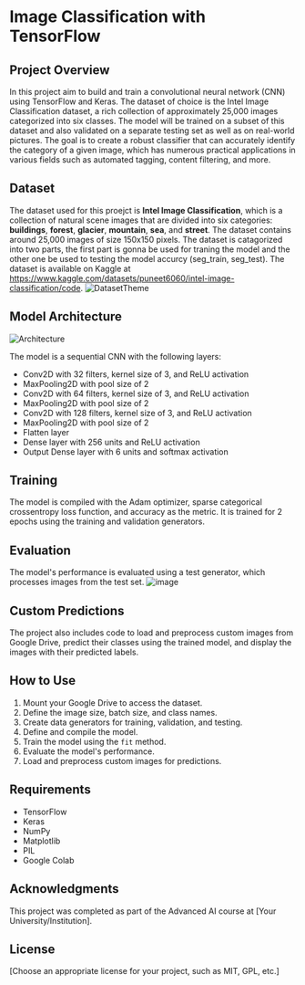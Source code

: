 # Image Classification with TensorFlow

## Project Overview
In this project aim to build and train a convolutional neural network (CNN) using TensorFlow and Keras. The dataset of choice is the Intel Image Classification dataset, a rich collection of approximately 25,000 images categorized into six classes. The model will be trained on a subset of this dataset and also validated on a separate testing set as well as on real-world pictures. The goal is to create a robust classifier that can accurately identify the category of a given image, which has numerous practical applications in various fields such as automated tagging, content filtering, and more.


## Dataset
The dataset used for this proejct is **Intel Image Classification**, which is a collection of natural scene images that are divided into six categories: **buildings**, **forest**, **glacier**, **mountain**, **sea**, and **street**. The dataset contains around 25,000 images of size 150x150 pixels. The dataset is catagorized into two parts, the first part is gonna be used for traning the model and the other one be used to testing the model accurcy (seg_train, seg_test).
The dataset is available on Kaggle at https://www.kaggle.com/datasets/puneet6060/intel-image-classification/code.
![DatasetTheme](https://github.com/GaafarDev/ImageClassification/assets/115364146/c551d9e4-1ca2-4ce5-8cf6-54bb73ae48c5)

## Model Architecture
![Architecture](https://github.com/GaafarDev/ImageClassification/assets/115364146/379e617a-d4d8-4dbb-9699-01953d113953)

The model is a sequential CNN with the following layers:
- Conv2D with 32 filters, kernel size of 3, and ReLU activation
- MaxPooling2D with pool size of 2
- Conv2D with 64 filters, kernel size of 3, and ReLU activation
- MaxPooling2D with pool size of 2
- Conv2D with 128 filters, kernel size of 3, and ReLU activation
- MaxPooling2D with pool size of 2
- Flatten layer
- Dense layer with 256 units and ReLU activation
- Output Dense layer with 6 units and softmax activation

## Training
The model is compiled with the Adam optimizer, sparse categorical crossentropy loss function, and accuracy as the metric. It is trained for 2 epochs using the training and validation generators.

## Evaluation
The model's performance is evaluated using a test generator, which processes images from the test set.
![image](https://github.com/GaafarDev/ImageClassification/assets/115364146/614998bf-5228-407e-9410-aaae98eb28ed)


## Custom Predictions
The project also includes code to load and preprocess custom images from Google Drive, predict their classes using the trained model, and display the images with their predicted labels.

## How to Use
1. Mount your Google Drive to access the dataset.
2. Define the image size, batch size, and class names.
3. Create data generators for training, validation, and testing.
4. Define and compile the model.
5. Train the model using the `fit` method.
6. Evaluate the model's performance.
7. Load and preprocess custom images for predictions.

## Requirements
- TensorFlow
- Keras
- NumPy
- Matplotlib
- PIL
- Google Colab

## Acknowledgments
This project was completed as part of the Advanced AI course at [Your University/Institution].

## License
[Choose an appropriate license for your project, such as MIT, GPL, etc.]

